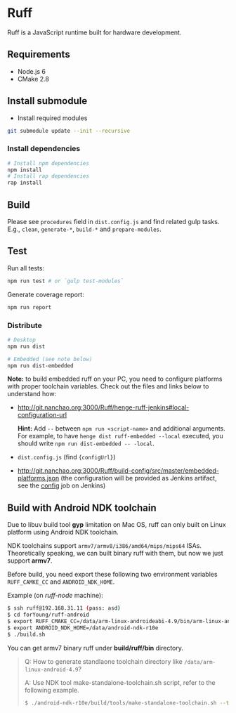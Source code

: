# Ruff

Ruff is a JavaScript runtime built for hardware development.

## Requirements

* Node.js 6
* CMake 2.8

## Install submodule

* Install required modules

```sh
git submodule update --init --recursive
```

### Install dependencies

```sh
# Install npm dependencies
npm install
# Install rap dependencies
rap install
```

## Build

Please see `procedures` field in `dist.config.js` and find related gulp tasks.
E.g., `clean`, `generate-*`, `build-*` and `prepare-modules`.

## Test

Run all tests:

```sh
npm run test # or `gulp test-modules`
```

Generate coverage report:

```sh
npm run report
```

### Distribute

```sh
# Desktop
npm run dist

# Embedded (see note below)
npm run dist-embedded
```

**Note:** to build embedded ruff on your PC, you need to configure platforms
with proper toolchain variables. Check out the files and links below to
understand how:

- http://git.nanchao.org:3000/Ruff/henge-ruff-jenkins#local-configuration-url

  **Hint:** Add `--` between `npm run <script-name>` and additional arguments.
  For example, to have `henge dist ruff-embedded --local` executed, you should
  write `npm run dist-embedded -- -local`.

- `dist.config.js` (find `{configUrl}`)
- http://git.nanchao.org:3000/Ruff/build-config/src/master/embedded-platforms.json
  (the configuration will be provided as Jenkins artifact, see the
  [config](http://jenkins.nanchao.org:8080/job/config-develop/) job on Jenkins)


## Build with Android NDK toolchain

Due to libuv build tool **gyp** limitation on Mac OS, ruff can only built on Linux platform using Android NDK toolchain.

NDK toolchains support `armv7/armv8/i386/amd64/mips/mips64` ISAs. Theoretically speaking, we can built binary ruff with them, but now we just support **armv7**.

Before build, you need export these following two environment variables `RUFF_CAMKE_CC` and `ANDROID_NDK_HOME`.

Example (on _ruff-node_ machine):

```sh
$ ssh ruff@192.168.31.11 (pass: asd)
$ cd forYoung/ruff-android
$ export RUFF_CMAKE_CC=/data/arm-linux-androideabi-4.9/bin/arm-linux-androideabi-gcc
$ export ANDROID_NDK_HOME=/data/android-ndk-r10e
$ ./build.sh
```
You can get armv7 binary ruff under **build/ruff/bin** directory.

> Q: How to generate standlaone toolchain directory like `/data/arm-linux-android-4.9`?
>
> A: Use NDK tool make-standalone-toolchain.sh script, refer to the following example.
>
> ```sh
> $ ./android-ndk-r10e/build/tools/make-standalone-toolchain.sh --toolchain=arm-linux-androideabi-4.9 --arch=arm --install-dir=./arm-linux-androideabi-4.9 --platform=android-21
> ```

